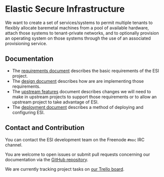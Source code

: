 # Elastic Secure Infrastructure

We want to create a set of services/systems to permit multiple tenants to flexibly allocate baremetal machines from a pool of available hardware, attach those systems to tenant-private networks, and to optionally provision an operating system on those systems through the use of an associated provisioning service.

## Documentation

- The [requirements document][reqs] describes the basic requirements of the ESI project.
- The [design document][design] describes how are are implementing those requirements.
- The [upstream features][upstream] document describes changes we will need to make in upstream projects to support those requirements or to allow an upstream project to take advantage of ESI.
- The [deployment document][deployment] describes a method of deploying and configuring ESI.

[design]: docs/esi-design.md
[reqs]: docs/esi-requirements.md
[upstream]: docs/upstream-features.md
[deployment]: docs/deployment.md

## Contact and Contribution

You can contact the ESI development team on the Freenode `#moc` IRC channel.

You are welcome to open issues or submit pull requests concerning our documentation via the [GitHub repository][gh].

We are currently tracking project tasks on [our Trello board][trello].

[gh]: https://github.com/CCI-MOC/esi
[trello]: https://trello.com/b/1MDt78E9/esi-trask-tracking
